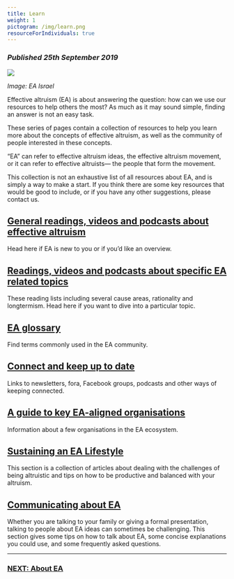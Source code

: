 ```yaml
---
title: Learn
weight: 1
pictogram: /img/learn.png
resourceForIndividuals: true
---
```

### _Published 25th September 2019_

<p class="large_image_wrapper">
<img src="/img/learneaisrael.png" />
</p>

_Image: EA Israel_

Effective altruism (EA) is about answering the question: how can we use our resources to help others the most? As much as it may sound simple, finding an answer is not an easy task.

These series of pages contain a collection of resources to help you learn more about the concepts of effective altruism, as well as the community of people interested in these concepts.

“EA” can refer to effective altruism ideas, the effective altruism movement, or it can refer to effective altruists— the people that form the movement.

This collection is not an exhaustive list of all resources about EA, and is simply a way to make a start. If you think there are some key resources that would be good to include, or if you have any other suggestions, please contact us.

## [General readings, videos and podcasts about effective altruism](/learn/about-ea/)
Head here if EA is new to you or if you’d like an overview.

## [Readings, videos and podcasts about specific EA related topics](/learn/reading-lists/)
These reading lists including several cause areas, rationality and longtermism. Head here if you want to dive into a particular topic.

## [EA glossary](/learn/glossary/)
Find terms commonly used in the EA community.

## [Connect and keep up to date](/learn/connect/)
Links to newsletters, fora, Facebook groups, podcasts and other ways of keeping connected.

## [A guide to key EA-aligned organisations](/learn/orgs/)
Information about a few organisations in the EA ecosystem.

## [Sustaining an EA Lifestyle](/learn/life)
This section is a collection of articles about dealing with the challenges of being altruistic and tips on how to be productive and balanced with your altruism. 

## [Communicating about EA](/learn/communicate-ea/)
Whether you are talking to your family or giving a formal presentation, talking to people about EA ideas can sometimes be challenging. This section gives some tips on how to talk about EA, some concise explanations you could use, and some frequently asked questions.

<hr>

### [NEXT: About EA](/learn/about-ea/)

